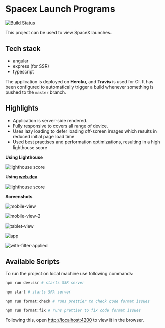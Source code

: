 # Spacex Launch Programs 

[![Build Status](https://travis-ci.org/geet365/spacex-launches.svg\?branch\=master\&status\=passed)](https://travis-ci.org/github/geet365/spacex-launches)

This project can be used to view SpaceX launches.

## Tech stack

- angular
- express (for SSR)
- typescript

The application is deployed on **Heroku**, and **Travis** is used for CI. It has been configured to automatically trigger a build whenever something is pushed to the `master` branch.

## Highlights
- Application is server-side rendered.
- Fully responsive to covers all range of device.
- Uses lazy loading to defer loading off-screen images which results in reduced initial page load time
- Used best practises and performation optimizations, resulting in a high lighthouse score

**Using Lighthouse**

![lighthouse score](/screenshots/lighthouse.png?raw=true)

**Using [web.dev](https://web.dev/measure)**

![lighthouse score](/screenshots/web.dev.png?raw=true)

**Screenshots**

![mobile-view](/screenshots/mobile-view.png?raw=true)

![mobile-view-2](/screenshots/mobile-view-2.png?raw=true)

![tablet-view](/screenshots/tablet-view.png?raw=true)

![app](/screenshots/app.png?raw=true)

![with-filter-applied](/screenshots/with-filter-applied.png?raw=true)

## Available Scripts

To run the project on local machine use following commands:

```sh
npm run dev:ssr # starts SSR server

npm start # starts SPA server

npm run format:check # runs prettier to check code format issues

npm run format:fix # runs prettier to fix code format issues
```

Following this, open [http://localhost:4200](http://localhost:4200) to view it in the browser.
